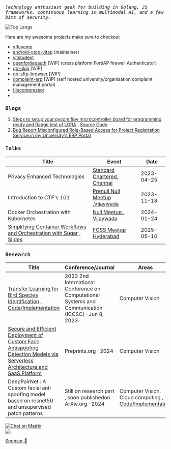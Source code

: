 <samp><i> Technology enthusiast geek for building in Golang, JS frameworks, continuous learning in multimodal AI, and a few bits of security.</i></samp>



![Top Langs](https://github-readme-stats.vercel.app/api/top-langs/?username=sanjay7178&layout=compact)


Here are my awesome projects make sure to checkout 
- [vRevamp](https://github.com/sanjay7178/vRevamp )
- [android-vtop-vitap](https://github.com/sanjay7178/android-vtop-vitap) (maintainer)
- [vitstudent](https://github.com/sanjay7178/vitstudent)
- [openfortiapauth](https://github.com/sanjay7178/openfortiapauth) [WIP] (cross platform FortiAP firewall Authenticator)
- [go-ukip](https://github.com/sanjay7178/go-ukip) [WIP]
- [go-sftp-browser](https://github.com/sanjay7178/go-sftp-browser) [WIP]
- [complaint-erp](https://github.com/sanjay7178/complaint-erp) [WIP] (self hosted university/organisation complaint management portal)
- [filecompressor](https://github.com/sanjay7178/filecompressor) 
- 

<h3><samp>Blogs</samp></h3>

1. [Steps to setup your pycom fipy microcontroller board for programming ready and Range test of LORA](https://medium.com/@saisanjay7660/steps-to-setup-your-pycom-fipy-microcontroller-board-for-programming-ready-and-range-test-of-lora-480b3ee9f26b) , [Source Code](https://github.com/sanjay7178/fipy-range-lora)
2. [Bug Report Misconfigured Role-Based Access for Project Registration Service in my University's ERP Portal](https://sanjay7178.github.io/blog/posts/misconfigured-role-based-access-erp-portal)

<h3><samp>Talks</samp></h3>

| Title               | Event            | Date       |
|---------------------|------------------|------------|
| Privacy Enhanced Technologies              | [Standard Chartered, Chennai](https://www.linkedin.com/posts/sai-sanjay-kottakota-9648bb233_privacyenhancedtechnologies-adversarialattacks-activity-7073359490414235648-UMhf?utm_source=share&utm_medium=member_desktop)   | 2023-04-25 |
| Introduction to CTF's 101              | [Prenull Null Meetup ,Vijaywada](https://null.community/events/945-vijayawada-null-ctf)        | 2023-11-18 |
| Docker Orchestration with Kubernetes             | [Null Meetup , Vijaywada ](https://null.community/events/970-vijayawada-null-vja-monthly-meetup)       | 2024-01-24 |
| [Simplifying Container Workflows and Orchestration with Sugar](https://fossunited.org/c/hyderabad/2025-apr/cfp/3cvk203l1o) , [Slides](https://docs.google.com/presentation/d/1JJBFckFq8SiTeP-JOWrPQhoUGYROhEWPrAigiw71LS8/edit?usp=sharing)   | [FOSS Meetup Hyderabad](https://fossunited.org/c/hyderabad/2025-apr) | 2025-05-10 | 



<h3><samp>Research</samp></h3>

| Title               | Conference/Journal | Areas       |
|---------------------|-------------------|------------|
| [Transfer Learning for Bird Species Identification](https://ieeexplore.ieee.org/document/10142979) , [Code/Implementation](https://github.com/sanjay7178/iot-esp32-cam)           | 2023 2nd International Conference on Computational Systems and Communication (ICCSC) · Jun 8, 2023         | Computer Vision |
| [Secure and Efficient Deployment of Custom Face Antispoofing Detection Models via Serverless Architecture and SaaS Platform ](https://www.preprints.org/manuscript/202409.0740/v1)        | Preprints.org · 2024      | Computer Vision |
| DeepPairNet : A Custom facial anti spoofing model based on resnet50 and unsupervised patch patterns           | Still on research part , soon publishedon ArXiv.org · 2024        | Computer Vision, Cloud computing , [Code/Implementation](https://github.com/DeepBinder-main/patch_light) |

[![Chat on Matrix](https://matrix.to/img/matrix-badge.svg)](https://matrix.to/#/sanjay7178:matrix.org)  
![](https://komarev.com/ghpvc/?username=sanjay7178)
<br>

[Sponsor 🤎](https://github.com/sponsors/sanjay7178)
